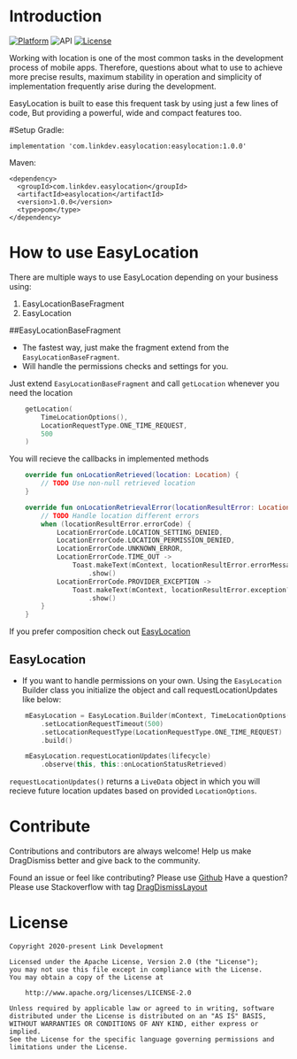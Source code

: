 # Introduction
[![Platform](https://img.shields.io/badge/platform-android-brightgreen.svg)](https://developer.android.com/index.html)
![API](https://img.shields.io/badge/Min--SDK-21-yellowgreen)
[![License](https://img.shields.io/badge/license-Apache%202.0-blue.svg)](http://www.apache.org/licenses/LICENSE-2.0)

Working with location is one of the most common tasks in the development process of mobile apps.
Therefore, questions about what to use to achieve more precise results, maximum stability in operation and 
simplicity of implementation frequently arise during the development.

EasyLocation is built to ease this frequent task by using just a few lines of code, But providing a powerful, wide and compact features too.

#Setup
Gradle:
```
implementation 'com.linkdev.easylocation:easylocation:1.0.0'
```
Maven:
```
<dependency>
  <groupId>com.linkdev.easylocation</groupId>
  <artifactId>easylocation</artifactId>
  <version>1.0.0</version>
  <type>pom</type>
</dependency>
```

# How to use EasyLocation
There are multiple ways to use EasyLocation depending on your business using:
1.  EasyLocationBaseFragment
2.  EasyLocation

##EasyLocationBaseFragment
* The fastest way, just make the fragment extend from the `EasyLocationBaseFragment`.
* Will handle the permissions checks and settings for you.

Just extend `EasyLocationBaseFragment` and call `getLocation` whenever you need the location
```kotlin
    getLocation(
        TimeLocationOptions(),
        LocationRequestType.ONE_TIME_REQUEST,
        500
    )
```
You will recieve the callbacks in implemented methods
```kotlin
    override fun onLocationRetrieved(location: Location) {
        // TODO Use non-null retrieved location
    }

    override fun onLocationRetrievalError(locationResultError: LocationResultError) {
        // TODO Handle location different errors
        when (locationResultError.errorCode) {
            LocationErrorCode.LOCATION_SETTING_DENIED,
            LocationErrorCode.LOCATION_PERMISSION_DENIED,
            LocationErrorCode.UNKNOWN_ERROR,
            LocationErrorCode.TIME_OUT ->
                Toast.makeText(mContext, locationResultError.errorMessage, Toast.LENGTH_LONG)
                    .show()
            LocationErrorCode.PROVIDER_EXCEPTION ->
                Toast.makeText(mContext, locationResultError.exception?.message, Toast.LENGTH_LONG)
                    .show()
        }
    }
```
If you prefer composition check out [EasyLocation](#easylocation)

## EasyLocation
* If you want to handle permissions on your own.
Using the `EasyLocation` Builder class you initialize the object and call requestLocationUpdates like below:
```kotlin
    mEasyLocation = EasyLocation.Builder(mContext, TimeLocationOptions())
        .setLocationRequestTimeout(500)
        .setLocationRequestType(LocationRequestType.ONE_TIME_REQUEST)
        .build()

    mEasyLocation.requestLocationUpdates(lifecycle)
        .observe(this, this::onLocationStatusRetrieved)
```
`requestLocationUpdates()` returns a `LiveData` object in which you will recieve future location updates based on provided `LocationOptions`.


# Contribute
Contributions and contributors are always welcome! Help us make DragDismiss better and give back to the community.

Found an issue or feel like contributing? Please use [Github][issues]
Have a question? Please use Stackoverflow with tag [DragDismissLayout][stackoverflow]

# License
    Copyright 2020-present Link Development

    Licensed under the Apache License, Version 2.0 (the "License");
    you may not use this file except in compliance with the License.
    You may obtain a copy of the License at

        http://www.apache.org/licenses/LICENSE-2.0

    Unless required by applicable law or agreed to in writing, software
    distributed under the License is distributed on an "AS IS" BASIS,
    WITHOUT WARRANTIES OR CONDITIONS OF ANY KIND, either express or implied.
    See the License for the specific language governing permissions and
    limitations under the License.

 [issues]: https://github.com/DragDismissLayout/issues
 [stackoverflow]: http://stackoverflow.com/questions/tagged/DragDismissLayout
